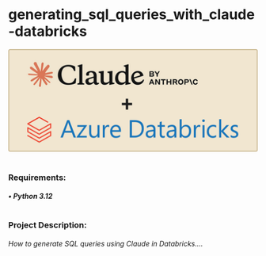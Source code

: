 # generating_sql_queries_with_claude-databricks

![alt text](claude.jpg)
#
### Requirements:
##### • Python 3.12
#
### Project Description:
###### How to generate SQL queries using Claude in Databricks....


